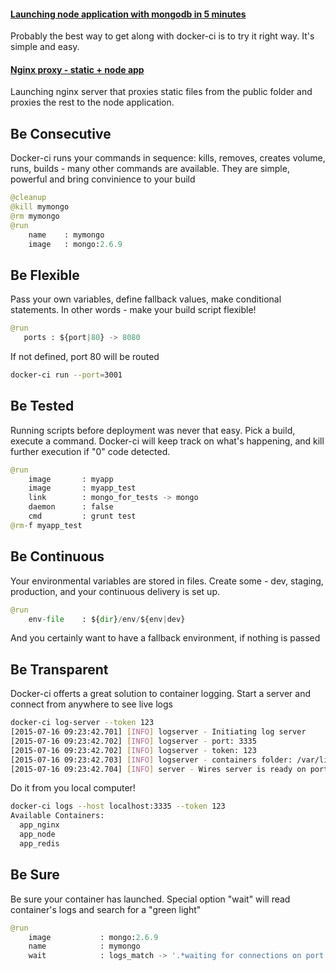 #### [Launching node application with mongodb in 5 minutes](/how-to-launch-node-application-with-mongodb-using-docker-ci)
Probably the best way to get along with docker-ci is to try it right way. It's simple and easy. 

#### [Nginx proxy - static + node app](/nginx-app-static-files-and-node-application)
Launching nginx server that proxies static files from the public folder and proxies the rest to the node application.


## Be Consecutive

Docker-ci runs your commands in sequence: kills, removes, creates volume, runs, builds - many other commands are available. They are simple, powerful and bring convinience to your build

```python
@cleanup
@kill mymongo
@rm mymongo
@run
	name	: mymongo
	image   : mongo:2.6.9
```


## Be Flexible

Pass your own variables, define fallback values, make conditional statements. In other words - make your build script flexible!

```python
@run 
   ports : ${port|80} -> 8080
```

If not defined, port 80 will be routed

```bash
docker-ci run --port=3001
```

## Be Tested

Running scripts before deployment was never that easy. Pick a build, execute a command.
Docker-ci will keep track on what's happening, and kill further execution if "0" code detected.

```python
@run
	image 		: myapp
	image 		: myapp_test
	link  		: mongo_for_tests -> mongo
	daemon 		: false
	cmd 		: grunt test
@rm-f myapp_test
```


## Be Continuous


Your environmental variables are stored in files. Create some - dev, staging, production, and your continuous delivery is set up. 

```python
@run
	env-file 	: ${dir}/env/${env|dev}
```

And you certainly want to have a fallback environment, if nothing is passed

## Be Transparent
Docker-ci offerts a great solution to container logging. Start a server and connect from anywhere to see live logs

```bash
docker-ci log-server --token 123
[2015-07-16 09:23:42.701] [INFO] logserver - Initiating log server
[2015-07-16 09:23:42.702] [INFO] logserver - port: 3335
[2015-07-16 09:23:42.702] [INFO] logserver - token: 123
[2015-07-16 09:23:42.703] [INFO] logserver - containers folder: /var/lib/docker/containers
[2015-07-16 09:23:42.704] [INFO] server - Wires server is ready on port:3335
```

Do it from you local computer!

```bash
docker-ci logs --host localhost:3335 --token 123
Available Containers:
  app_nginx
  app_node
  app_redis
```


## Be Sure


Be sure your container has launched. Special option "wait" will read container's logs and search for a "green light"

```python
@run 
	image 			: mongo:2.6.9
	name  			: mymongo
 	wait    		: logs_match -> '.*waiting for connections on port 27017.*'
```









